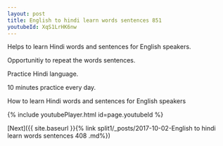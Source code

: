 ```yaml
---
layout: post
title: English to hindi learn words sentences 851 
youtubeId: XqS1LrHK6nw
---
```

 
 
Helps to learn Hindi words and sentences for English speakers.

Opportunitiy to repeat the words sentences. 

Practice Hindi language. 
 
10 minutes practice every day. 
 
How to learn Hindi words and sentences for English speakers 
 
{% include youtubePlayer.html id=page.youtubeId %}
 
 
[Next]({{ site.baseurl }}{% link  split1/_posts/2017-10-02-English to hindi learn words sentences 408 .md%})
 
